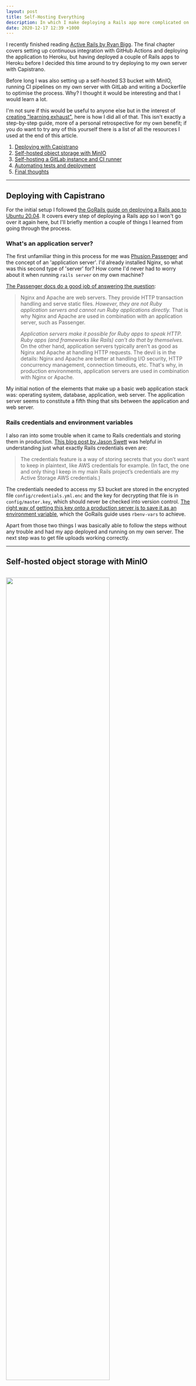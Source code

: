 ```yaml
---
layout: post
title: Self-Hosting Everything
description: In which I make deploying a Rails app more complicated on purpose
date: 2020-12-17 12:39 +1000
---
```

I recently finished reading [Active Rails by Ryan Bigg](https://activerails.com). The final chapter covers setting up continuous integration with GitHub Actions and deploying the application to Heroku, but having deployed a couple of Rails apps to Heroku before I decided this time around to try deploying to my own server with Capistrano.

Before long I was also setting up a self-hosted S3 bucket with MinIO, running CI pipelines on my own server with GitLab and writing a Dockerfile to optimise the process. Why? I thought it would be interesting and that I would learn a lot.

I'm not sure if this would be useful to anyone else but in the interest of [creating "learning exhaust"](https://www.swyx.io/learn-in-public), here is how I did all of that. This isn't exactly a step-by-step guide, more of a personal retrospective for my own benefit; if you do want to try any of this yourself there is a list of all the resources I used at the end of this article.

1. [Deploying with Capistrano](#deploying-with-capistrano)
1. [Self-hosted object storage with MinIO](#self-hosted-object-storage-with-minio)
1. [Self-hosting a GitLab instance and CI runner](#self-hosting-a-gitlab-instance-and-ci-runner)
1. [Automating tests and deployment](#automating-tests-and-deployment)
1. [Final thoughts](#final-thoughts)

---

## Deploying with Capistrano

For the initial setup I followed [the GoRails guide on deploying a Rails app to Ubuntu 20.04](https://gorails.com/deploy/ubuntu/20.04). It covers every step of deploying a Rails app so I won't go over it	 again here, but I'll briefly mention a couple of things I learned from going through the process.

### What's an application server?

The first unfamiliar thing in this process for me was [Phusion Passenger](https://phusionpassenger.com) and the concept of an 'application server'. I'd already installed Nginx, so what was this second type of 'server' for? How come I'd never had to worry about it when running `rails server` on my own machine?

[The Passenger docs do a good job of answering the question](https://www.phusionpassenger.com/docs/tutorials/fundamental_concepts/ruby/#how-passenger-fits-in-the-stack):

>Nginx and Apache are web servers. They provide HTTP transaction handling and serve static files. *However, they are not Ruby application servers and cannot run Ruby applications directly.* That is why Nginx and Apache are used in combination with an application server, such as Passenger.
>
>*Application servers make it possible for Ruby apps to speak HTTP. Ruby apps (and frameworks like Rails) can't do that by themselves.* On the other hand, application servers typically aren't as good as Nginx and Apache at handling HTTP requests. The devil is in the details: Nginx and Apache are better at handling I/O security, HTTP concurrency management, connection timeouts, etc. That's why, in production environments, application servers are used in combination with Nginx or Apache.

My initial notion of the elements that make up a basic web application stack was: operating system, database, application, web server. The application server seems to constitute a fifth thing that sits between the application and web server.

### Rails credentials and environment variables

I also ran into some trouble when it came to Rails credentials and storing them in production. [This blog post by Jason Swett](https://www.codewithjason.com/understanding-rails-secrets-credentials/) was helpful in understanding just what exactly Rails credentials even are:

>The credentials feature is a way of storing secrets that you don’t want to keep in plaintext, like AWS credentials for example. (In fact, the one and only thing I keep in my main Rails project’s credentials are my Active Storage AWS credentials.)

The credentials needed to access my S3 bucket are stored in the encrypted file `config/credentials.yml.enc` and the key for decrypting that file is in `config/master.key`, which should never be checked into version control. [The right way of getting this key onto a production server is to save it as an environment variable](https://12factor.net/config), which the GoRails guide uses `rbenv-vars` to achieve.

Apart from those two things I was basically able to follow the steps without any trouble and had my app deployed and running on my own server. The next step was to get file uploads working correctly.

---	

## Self-hosted object storage with MinIO

<img src="/assets/aws.jpeg" width="75%" style="margin: 1em auto;"/>
<div	 class="caption">via <a href="https://twitter.com/SimpsonsOps">Simpsons Against DevOps</a></div>

At this point I was hooked on spinning up servers and doing things myself, so I wondered, what is the category of thing that Amazon S3 falls into and can I host my own version of it? The answer is object storage and yes.

[This video explains what object storage is and what differentiates it from the more traditional types of storage.](https://www.youtube.com/watch?v=3r9RGJ0_Bls&t=1468s) S3 is Amazon's object storage service, but other cloud providers offer compatible services based on the S3 API, and it's also possible to host your own, which is what I did using [MinIO](https://min.io).

It was surprisingly simple, I just followed [this guide by Kevin Stevenson](https://gist.github.com/kstevenson722/e7978a75aec25feaa6ad0965ec313e2d) and was up and running within a few minutes. Configuring Active Storage to work with my MinIO bucket was also pretty straightforward thanks to [this post by Kevin Jalbert](https://kevinjalbert.com/rails-activestorage-configuration-for-minio/). It turns out everything is easier when someone else already wrote down how to do it.

The Rails app was now fully functional, able to handle file uploads and store them on my imitation S3 bucket.

---

## Self-hosting a GitLab instance and CI runner


![](/assets/rube-goldberg.png)
<div	 class="caption">How CI/CD works.</div>

The next thing I wanted to do was automate the process of running the test suite and deploying to production after every commit. [GitHub Actions](https://github.com/features/actions) is an easy way to do this but I'd already made up my mind to spin up as much of my own infrastructure as possible. 

Setting up a GitLab instance was pretty painless: [you can just install it as a package on Ubuntu.](https://about.gitlab.com/install/#ubuntu) This will create a self-hosted, self-managed instance of GitLab. [To run CI pipelines you need a GitLab Runner](https://docs.gitlab.com/runner/), which has to run on its own separate server. I went with Docker for my "executor", the thing the runner uses to run stuff.

<img src="/assets/containers.jpeg" width="75%" style="margin: 1em auto;"/>
<div	 class="caption">via <a href="https://twitter.com/SimpsonsOps">Simpsons Against DevOps</a></div>

Once Docker's installed you can [install GitLab Runner](https://docs.gitlab.com/runner/install/linux-repository.html#installing-the-runner) and [register it](https://docs.gitlab.com/runner/register/index.html), i.e. bind it to your GitLab instance so it can run your pipelines on it. 

I don't really have much else to say about this part; I just followed GitLab's docs and pretty soon I was ready to start continuously integrating and deploying.

---

## Automating tests and deployment

[Here are the basic GitLab CI/CD concepts according to the docs](https://docs.gitlab.com/ee/ci/pipelines/index.html):

>Pipelines are the top-level component of continuous integration, delivery, and deployment.
>
>Pipelines comprise:
>
>- Jobs, which define *what* to do. For example, jobs that compile or test code.
>- Stages, which define *when* to run the jobs. For example, stages that run tests after stages that compile the code. 
>
>Jobs are executed by runners. Multiple jobs in the same stage are executed in parallel, if there are enough concurrent runners.
>
>If *all* jobs in a stage succeed, the pipeline moves on to the next stage.
>
>If *any* job in a stage fails, the next stage is not (usually) executed and the pipeline ends early.

In my case I just wanted the test suite to run, and if all the tests were green, to deploy the new version of the app to production. That means two stages, one for testing and one for deployment.

To get started with GitLab CI/CD you need a `.gitlab-ci.yml` file in the root of the repository. Here is what my first working version eventually looked like after a lot of troubleshooting:

```yml
image: ruby:2.7.1

test:
  stage: test
  script:
    # Install Node and Yarn.
    - curl -sL https://deb.nodesource.com/setup_12.x | bash -
    - curl -sS https://dl.yarnpkg.com/debian/pubkey.gpg | apt-key add -
    - echo "deb https://dl.yarnpkg.com/debian/ stable main" | tee /etc/apt/sources.list.d/yarn.list
    - apt-get update
    - apt-get install nodejs yarn
    # Install Firefox and geckodriver.
    - apt-get -y install firefox-esr
    - wget https://github.com/mozilla/geckodriver/releases/download/v0.27.0/geckodriver-v0.27.0-linux64.tar.gz
    - tar -xvzf geckodriver-v0.27.0-linux64.tar.gz -C /usr/bin
    - bundle install
    - bundle exec rake yarn:install
    - bundle exec rake db:create
    - bundle exec rspec
```

The first line specifies the image to build the container from. The next part defines a job called `test` which will be part of a stage also named `test`. The job itself is essentially just a list of the commands you would need to run in your terminal to get the tests running after cloning the repo:
1. Install the dependencies
2. Create the database
3. Run the tests

The headless Firefox part was necessary for the Capybara tests to work.

One thing I quickly discovered in the process is that running `bundle install` every time gets old fast, and Node, Yarn and headless Firefox also seem like things that should already be in there ready to go when the container starts running.

Fortunately, GitLab provides per-repo container registries for uploading your own container images, so I decided to write my own Dockerfile to address this. [This post by Brian Morearty](http://ilikestuffblog.com/2014/01/06/how-to-skip-bundle-install-when-deploying-a-rails-app-to-docker/) helped me figure out how to cache gems inside the container image; apart from that I was able to just copy the `apt-get` lines from my `.gitlab-ci.yml` into my Dockerfile:

```dockerfile
FROM ruby:2.7.1

# Install Node and Yarn.
RUN curl -sS https://dl.yarnpkg.com/debian/pubkey.gpg | apt-key add -
RUN echo "deb https://dl.yarnpkg.com/debian/ stable main" | tee /etc/apt/sources.list.d/yarn.list
RUN apt-get update && apt-get install -y yarn 
RUN yarn install --check-files

# Install Firefox and geckodriver.
RUN apt-get -y install firefox-esr
RUN wget https://github.com/mozilla/geckodriver/releases/download/v0.27.0/geckodriver-v0.27.0-linux64.tar.gz
RUN tar -xvzf geckodriver-v0.27.0-linux64.tar.gz -C /usr/bin

# Run bundle install.
COPY Gemfile* ./
RUN bundle install
```

This allowed me to shave the `.gitlab-ci.yml` file down to this:

```yml
image: "gitlab.lxmrc.com/lxmrc/ticketty"

test:
  stage: test
  variables:
    RAILS_ENV: "test"
  script:
    - bundle exec rake assets:precompile
    - bundle exec rake db:create
    - bundle exec rspec
```

And reduced the build time from 8:21 to 1:50. I now had automated tests running, the final step was automating the deployment. 

To deploy manually I just run `bundle exec cap production deploy`, but deploying from inside the GitLab Runner container takes a little more than that. 

The production server doesn't let just anyone deploy to it, it uses SSH for authentication, so I needed to somehow get an SSH key into the container that Capistrano would be running in. Figuring this out in the first place probably took the longest out of any other step in the process but [I eventually found this blog post by Jamie Tanna explaining the right way to do it](https://www.jvt.me/posts/2017/01/25/gitlab-ci-capistrano/).

Here are the basic steps summarized:

1. You can make environment variables available in the container from the GitLab UI: [add the *private key* as an environment variable called `$SSH_PRIVATE_KEY`](https://docs.gitlab.com/ee/ci/variables/README.html#create-a-custom-variable-in-the-ui) and it'll become accessible from your `.gitlab-ci.yml`.
2. [Add the *public key* as a 'deploy key' from the GitLab UI.](https://docs.gitlab.com/ee/user/project/deploy_keys/#project-deploy-keys) This will allow Capistrano, running inside GitLab Runner, to read from the repo so it can then deploy.
3. Use `ssh-agent` in the `.gitlab-ci.yml` to authenticate.

Here's what that looks like:

```
deploy:
  stage: deploy
  script:
    - eval $(ssh-agent -s)
    - echo "$SSH_PRIVATE_KEY" | ssh-add -
    - bundle exec cap production deploy 
```

That's it! Everything finally worked. It was overkill for a demo app with no users but it worked.

---

## Final thoughts

I've skipped over a lot of troubleshooting and missteps and the hours spent on StackOverflow it took to get everything working. Overall this whole process took me around 12-16 hours over several days, and it was getting past two or three specific errors that took up the bulk of that time. I should have written about them but I'd forgotten what they were by the time I decided to write this.

This would have taken much longer, or I might not have been able to do it at all, if it weren't for other people's blog posts and videos, so thank you bloggers and YouTubers.

Since writing this post I've taken all of these servers down (because money). Next time I do something like this I'd love to try automating some of it with Ansible.

Here are all the important links I used again in one spot if you want to do any of this yourself:

1. [Deploy Ruby On Rails to Ubuntu 20.04 Focal Fossa](https://gorails.com/deploy/ubuntu/20.04)
2. [Setup MinIO on Ubuntu 20.04 LTS with Let's Encrypt SSL](https://gist.github.com/kstevenson722/e7978a75aec25feaa6ad0965ec313e2d)
3. [Rails ActiveStorage Configuration for Minio](https://kevinjalbert.com/rails-activestorage-configuration-for-minio/)
3. [Download and install GitLab](https://about.gitlab.com/install/#ubuntu)
4. [Install Docker Engine on Ubuntu](https://docs.docker.com/engine/install/ubuntu/)
5. [Install GitLab Runner](https://docs.gitlab.com/runner/install/linux-repository.html#installing-the-runner) and [register it](https://docs.gitlab.com/runner/register/index.html)
6. [How to Skip Bundle Install When Deploying a Rails App to Docker if the Gemfile Hasn’t Changed](http://ilikestuffblog.com/2014/01/06/how-to-skip-bundle-install-when-deploying-a-rails-app-to-docker/)
7. [Continuous Delivery with Capistrano and GitLab Continuous Integration](https://www.jvt.me/posts/2017/01/25/gitlab-ci-capistrano/)
